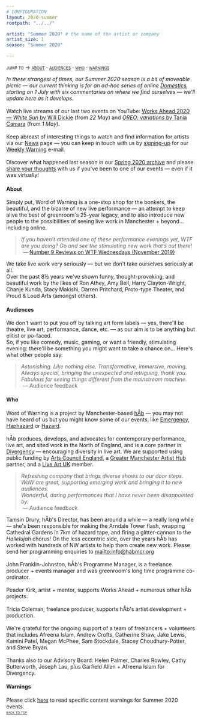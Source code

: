 ```yaml
---
# CONFIGURATION
layout: 2020-summer
rootpath: "../../"

artist: "Summer 2020" # the name of the artist or company
artist_size: 1
season: "Summer 2020"

---
```

<span style='font-variant: small-caps'>jump to → [about](/current/2020-summer/#about) · [audiences](/current/2020-summer/#audiences) · [who](/current/2020-summer/#who) · [warnings](/current/2020-summer/#warnings)</span>        
         
*In these strangest of times, our Summer 2020 season is a bit of moveable picnic — our current thinking is for an ad-hoc series of online [Domestics](/current/2020-domestic), starting on 1 July with six commentaries on where we find ourselves — we'll update here as it develops.*<br><br>Watch live streams of our last two events on YouTube: <a href="http://youtu.be/yrZFSzURaS4" target="_blank">Works Ahead 2020 — *White Sun* by Will Dickie</a> (from *22 May*) and <a href="http://youtube.com/watch?v=m7dDCgaffoI&t=3600s" target="_blank">*OREO: variations* by Tania Camara</a> (from *1 May*).<br><br>Keep abreast of interesting things to watch and find information for artists via our [News](/news) page — you can keep in touch with us by <a href="{{ site.mailer_signup_url }}" target="_blank">signing-up</a> for our <a href="http://wordofwarning.posthaven.com" target="_blank">Weekly Warning</a> e-mail.<br><br>Discover what happened last season in our [Spring 2020 archive](/archive/2020-spring) and please <a href="http://bit.ly/warnmcrfeedback" target="_blank">share your thoughts</a> with us if you've been to one of our events — even if it was virtually!         
          
#### About         
Simply put, Word of Warning is a one-stop shop for the bonkers, the beautiful, and the bizarre of new live performance — an attempt to keep alive the best of greenroom's 25-year legacy, and to also introduce new people to the possibilities of seeing live work in Manchester + beyond… including online.         
>*If you haven’t attended one of these performance evenings yet, WTF are you doing? Go and see the stimulating new work that’s out there!*<br>&nbsp;— <a href=" http://number9reviews.blogspot.com/2019/11/theatre-review-tom-cassani-i-promise.html" target="_blank">Number 9 Reviews on WTF Wednesdays (November 2019)</a>        
      
We take live work very seriously — but we don't take ourselves seriously at all.<br>Over the past 8½ years we've shown funny, thought-provoking, and beautiful work by the likes of Ron Athey, Amy Bell, Harry Clayton-Wright, Chanje Kunda, Stacy Makishi, Darren Pritchard, Proto-type Theater, and Proud & Loud Arts (amongst others).         
         
#### Audiences         
We don't want to put you off by talking art form labels — yes, there'll be theatre, live art, performance, dance, etc. — as our aim is to be anything but elitist or po-faced.<br>So, if you like comedy, music, gaming, or want a friendly, stimulating evening: there'll be something you might want to take a chance on… Here's what other people say:       
>*Astonishing. Like nothing else. Transformative, immersive, moving.*<br>*Always special, bringing the unexpected and intriguing, thank you.*<br>*Fabulous for seeing things different from the mainstream machine.*<br>&nbsp;— Audience feedback          
        
#### Who         
Word of Warning is a project by Manchester-based [hÅb](/hab) — you may not have heard of us but you might know some of our events, like [Emergency](http://emergencymcr.org), [Haphazard](http://haphazardmcr.org) or [Hazard](http://hazardmcr.org).<br><br>hÅb produces, develops, and advocates for contemporary performance, live art, and sited work in the North of England, and is a core partner in <a href="http://www.divergencymcr.org" target="_blank">Divergency</a> — encouraging diversity in live art. We are supported using public funding by <a href="http://artscouncil.org.uk/our-investment/national-portfolio-2018-22" target="_blank">Arts Council England</a>, a <a href="http://gm-artisthub.co.uk" target="_blank">Greater Manchester Artist Hub</a> partner, and a <a href="http://liveartuk.org" target="_blank">Live Art UK</a> member.        
>*Refreshing company that brings diverse shows to our door steps.*<br>*WoW are great, supporting emerging work and bringing it to new audiences.*<br>*Wonderful, daring performances that I have never been disappointed by.*<br>&nbsp;— Audience feedback         
         
Tamsin Drury, hÅb's Director, has been around a while — a really long while — she's been responsible for making the Arndale Tower flash, wrapping Cathedral Gardens in 7km of hazard tape, and firing a glitter-cannon to the *Hallelujah* chorus! On the less eccentric side, over the years hÅb has worked with hundreds of NW artists to help them create new work. Please send her programming enquiries to <mailto:info@habmcr.org><br><br>John Franklin-Johnston, hÅb's Programme Manager, is a freelance producer + events manager and was greenroom's long time programme co-ordinator.<br><br>Peader Kirk, artist + mentor, supports Works Ahead + numerous other hÅb projects.<br><br>Tricia Coleman, freelance producer, supports hÅb's artist development + production.<br><br>We're grateful for the ongoing support of a team of freelancers + volunteers that includes Afreena Islam, Andrew Crofts, Catherine Shaw, Jake Lewis, Kamini Patel, Megan McPhee, Sam Stockdale, Stacey Choudhury-Potter, and Steve Bryan.<br><br>Thanks also to our Advisory Board: Helen Palmer, Charles Rowley, Cathy Butterworth, Joseph Lau, plus Garfield Allen + Afreena Islam for Divergency.         
         
#### Warnings          
Please click [here](/warnings) to read specific content warnings for Summer 2020 events.        
<small><span style='font-variant: small-caps'>[back to top](/current/2020-summer)</span></small>
